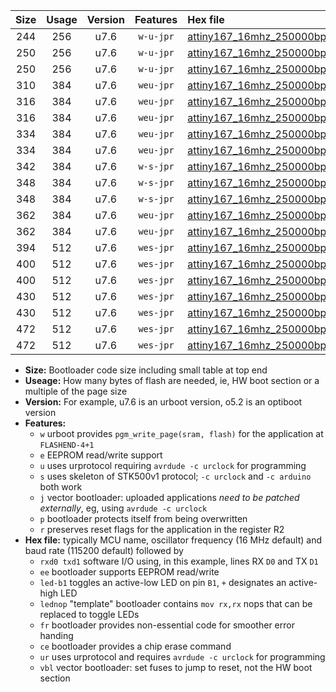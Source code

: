 |Size|Usage|Version|Features|Hex file|
|:-:|:-:|:-:|:-:|:--|
|244|256|u7.6|`w-u-jpr`|[attiny167_16mhz_250000bps_rxb6_txb3_ur_vbl.hex](https://raw.githubusercontent.com/stefanrueger/urboot/main/bootloaders/attiny167/fcpu_16mhz/250000_bps/attiny167_16mhz_250000bps_rxb6_txb3_ur_vbl.hex)|
|250|256|u7.6|`w-u-jpr`|[attiny167_16mhz_250000bps_rxb6_txb3_led+b1_ur_vbl.hex](https://raw.githubusercontent.com/stefanrueger/urboot/main/bootloaders/attiny167/fcpu_16mhz/250000_bps/attiny167_16mhz_250000bps_rxb6_txb3_led+b1_ur_vbl.hex)|
|250|256|u7.6|`w-u-jpr`|[attiny167_16mhz_250000bps_rxb6_txb3_lednop_ur_vbl.hex](https://raw.githubusercontent.com/stefanrueger/urboot/main/bootloaders/attiny167/fcpu_16mhz/250000_bps/attiny167_16mhz_250000bps_rxb6_txb3_lednop_ur_vbl.hex)|
|310|384|u7.6|`weu-jpr`|[attiny167_16mhz_250000bps_rxb6_txb3_ee_ur_vbl.hex](https://raw.githubusercontent.com/stefanrueger/urboot/main/bootloaders/attiny167/fcpu_16mhz/250000_bps/attiny167_16mhz_250000bps_rxb6_txb3_ee_ur_vbl.hex)|
|316|384|u7.6|`weu-jpr`|[attiny167_16mhz_250000bps_rxb6_txb3_ee_led+b1_ur_vbl.hex](https://raw.githubusercontent.com/stefanrueger/urboot/main/bootloaders/attiny167/fcpu_16mhz/250000_bps/attiny167_16mhz_250000bps_rxb6_txb3_ee_led+b1_ur_vbl.hex)|
|316|384|u7.6|`weu-jpr`|[attiny167_16mhz_250000bps_rxb6_txb3_ee_lednop_ur_vbl.hex](https://raw.githubusercontent.com/stefanrueger/urboot/main/bootloaders/attiny167/fcpu_16mhz/250000_bps/attiny167_16mhz_250000bps_rxb6_txb3_ee_lednop_ur_vbl.hex)|
|334|384|u7.6|`weu-jpr`|[attiny167_16mhz_250000bps_rxb6_txb3_ee_led+b1_fr_ur_vbl.hex](https://raw.githubusercontent.com/stefanrueger/urboot/main/bootloaders/attiny167/fcpu_16mhz/250000_bps/attiny167_16mhz_250000bps_rxb6_txb3_ee_led+b1_fr_ur_vbl.hex)|
|334|384|u7.6|`weu-jpr`|[attiny167_16mhz_250000bps_rxb6_txb3_ee_lednop_fr_ur_vbl.hex](https://raw.githubusercontent.com/stefanrueger/urboot/main/bootloaders/attiny167/fcpu_16mhz/250000_bps/attiny167_16mhz_250000bps_rxb6_txb3_ee_lednop_fr_ur_vbl.hex)|
|342|384|u7.6|`w-s-jpr`|[attiny167_16mhz_250000bps_rxb6_txb3_vbl.hex](https://raw.githubusercontent.com/stefanrueger/urboot/main/bootloaders/attiny167/fcpu_16mhz/250000_bps/attiny167_16mhz_250000bps_rxb6_txb3_vbl.hex)|
|348|384|u7.6|`w-s-jpr`|[attiny167_16mhz_250000bps_rxb6_txb3_led+b1_vbl.hex](https://raw.githubusercontent.com/stefanrueger/urboot/main/bootloaders/attiny167/fcpu_16mhz/250000_bps/attiny167_16mhz_250000bps_rxb6_txb3_led+b1_vbl.hex)|
|348|384|u7.6|`w-s-jpr`|[attiny167_16mhz_250000bps_rxb6_txb3_lednop_vbl.hex](https://raw.githubusercontent.com/stefanrueger/urboot/main/bootloaders/attiny167/fcpu_16mhz/250000_bps/attiny167_16mhz_250000bps_rxb6_txb3_lednop_vbl.hex)|
|362|384|u7.6|`weu-jpr`|[attiny167_16mhz_250000bps_rxb6_txb3_ee_led+b1_fr_ce_ur_vbl.hex](https://raw.githubusercontent.com/stefanrueger/urboot/main/bootloaders/attiny167/fcpu_16mhz/250000_bps/attiny167_16mhz_250000bps_rxb6_txb3_ee_led+b1_fr_ce_ur_vbl.hex)|
|362|384|u7.6|`weu-jpr`|[attiny167_16mhz_250000bps_rxb6_txb3_ee_lednop_fr_ce_ur_vbl.hex](https://raw.githubusercontent.com/stefanrueger/urboot/main/bootloaders/attiny167/fcpu_16mhz/250000_bps/attiny167_16mhz_250000bps_rxb6_txb3_ee_lednop_fr_ce_ur_vbl.hex)|
|394|512|u7.6|`wes-jpr`|[attiny167_16mhz_250000bps_rxb6_txb3_ee_vbl.hex](https://raw.githubusercontent.com/stefanrueger/urboot/main/bootloaders/attiny167/fcpu_16mhz/250000_bps/attiny167_16mhz_250000bps_rxb6_txb3_ee_vbl.hex)|
|400|512|u7.6|`wes-jpr`|[attiny167_16mhz_250000bps_rxb6_txb3_ee_led+b1_vbl.hex](https://raw.githubusercontent.com/stefanrueger/urboot/main/bootloaders/attiny167/fcpu_16mhz/250000_bps/attiny167_16mhz_250000bps_rxb6_txb3_ee_led+b1_vbl.hex)|
|400|512|u7.6|`wes-jpr`|[attiny167_16mhz_250000bps_rxb6_txb3_ee_lednop_vbl.hex](https://raw.githubusercontent.com/stefanrueger/urboot/main/bootloaders/attiny167/fcpu_16mhz/250000_bps/attiny167_16mhz_250000bps_rxb6_txb3_ee_lednop_vbl.hex)|
|430|512|u7.6|`wes-jpr`|[attiny167_16mhz_250000bps_rxb6_txb3_ee_led+b1_fr_vbl.hex](https://raw.githubusercontent.com/stefanrueger/urboot/main/bootloaders/attiny167/fcpu_16mhz/250000_bps/attiny167_16mhz_250000bps_rxb6_txb3_ee_led+b1_fr_vbl.hex)|
|430|512|u7.6|`wes-jpr`|[attiny167_16mhz_250000bps_rxb6_txb3_ee_lednop_fr_vbl.hex](https://raw.githubusercontent.com/stefanrueger/urboot/main/bootloaders/attiny167/fcpu_16mhz/250000_bps/attiny167_16mhz_250000bps_rxb6_txb3_ee_lednop_fr_vbl.hex)|
|472|512|u7.6|`wes-jpr`|[attiny167_16mhz_250000bps_rxb6_txb3_ee_led+b1_fr_ce_vbl.hex](https://raw.githubusercontent.com/stefanrueger/urboot/main/bootloaders/attiny167/fcpu_16mhz/250000_bps/attiny167_16mhz_250000bps_rxb6_txb3_ee_led+b1_fr_ce_vbl.hex)|
|472|512|u7.6|`wes-jpr`|[attiny167_16mhz_250000bps_rxb6_txb3_ee_lednop_fr_ce_vbl.hex](https://raw.githubusercontent.com/stefanrueger/urboot/main/bootloaders/attiny167/fcpu_16mhz/250000_bps/attiny167_16mhz_250000bps_rxb6_txb3_ee_lednop_fr_ce_vbl.hex)|

- **Size:** Bootloader code size including small table at top end
- **Useage:** How many bytes of flash are needed, ie, HW boot section or a multiple of the page size
- **Version:** For example, u7.6 is an urboot version, o5.2 is an optiboot version
- **Features:**
  + `w` urboot provides `pgm_write_page(sram, flash)` for the application at `FLASHEND-4+1`
  + `e` EEPROM read/write support
  + `u` uses urprotocol requiring `avrdude -c urclock` for programming
  + `s` uses skeleton of STK500v1 protocol; `-c urclock` and `-c arduino` both work
  + `j` vector bootloader: uploaded applications *need to be patched externally*, eg, using `avrdude -c urclock`
  + `p` bootloader protects itself from being overwritten
  + `r` preserves reset flags for the application in the register R2
- **Hex file:** typically MCU name, oscillator frequency (16 MHz default) and baud rate (115200 default) followed by
  + `rxd0 txd1` software I/O using, in this example, lines RX `D0` and TX `D1`
  + `ee` bootloader supports EEPROM read/write
  + `led-b1` toggles an active-low LED on pin `B1`, `+` designates an active-high LED
  + `lednop` "template" bootloader contains `mov rx,rx` nops that can be replaced to toggle LEDs
  + `fr` bootloader provides non-essential code for smoother error handing
  + `ce` bootloader provides a chip erase command
  + `ur` uses urprotocol and requires `avrdude -c urclock` for programming
  + `vbl` vector bootloader: set fuses to jump to reset, not the HW boot section

